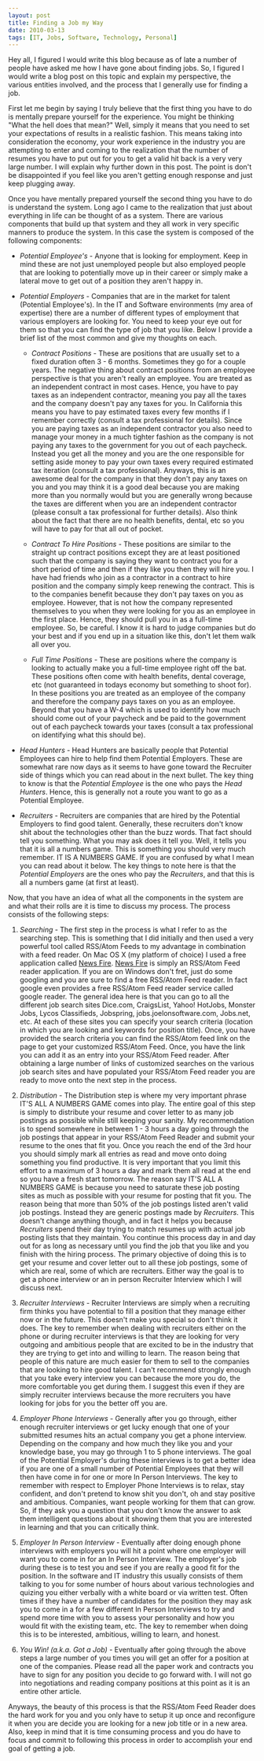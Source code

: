 ```yaml
---
layout: post
title: Finding a Job my Way
date: 2010-03-13
tags: [IT, Jobs, Software, Technology, Personal]
---
```

Hey all, I figured I would write this blog because as of late a number of
people have asked me how I have gone about finding jobs. So, I figured I would
write a blog post on this topic and explain my perspective, the various
entities involved, and the process that I generally use for finding a job.

First let me begin by saying I truly believe that the first thing you have to
do is mentally prepare yourself for the experience. You might be thinking "What
the hell does that mean?" Well, simply it means that you need to set your
expectations of results in a realistic fashion. This means taking into
consideration the economy, your work experience in the industry you are
attempting to enter and coming to the realization that the number of resumes
you have to put out for you to get a valid hit back is a very very large
number. I will explain why further down in this post. The point is don't be
disappointed if you feel like you aren't getting enough response and just keep
plugging away.

Once you have mentally prepared yourself the second thing you have to do is
understand the system. Long ago I came to the realization that just about
everything in life can be thought of as a system. There are various components
that build up that system and they all work in very specific manners to produce
the system. In this case the system is composed of the following components:

* *Potential Employee's* - Anyone that is looking for employment. Keep in mind
  these are not just unemployed people but also employed people that are looking
  to potentially move up in their career or simply make a lateral move to get out
  of a position they aren't happy in.
  
* *Potential Employers* - Companies that are in the market for talent (Potential
  Employee's). In the IT and Software environments (my area of expertise) there
  are a number of different types of employment that various employers are
  looking for. You need to keep your eye out for them so that you can find the
  type of job that you like. Below I provide a brief list of the most common
  and give my thoughts on each.

  * *Contract Positions* - These are positions that are usually set to a fixed
    duration often 3 - 6 months. Sometimes they go for a couple years. The
    negative thing about contract positions from an employee perspective is
    that you aren't really an employee. You are treated as an independent
    contract in most cases.  Hence, you have to pay taxes as an independent
    contractor, meaning you pay all the taxes and the company doesn't pay any
    taxes for you. In California this means you have to pay estimated taxes
    every few months if I remember correctly (consult a tax professional for
    details). Since you are paying taxes as an independent contractor you also
    need to manage your money in a much tighter fashion as the company is not
    paying any taxes to the government for you out of each paycheck. Instead
    you get all the money and you are the one responsible for setting aside
    money to pay your own taxes every required estimated tax iteration (consult
    a tax professional). Anyways, this is an awesome deal for the company in
    that they don't pay any taxes on you and you may think it is a good deal
    because you are making more than you normally would but you are generally
    wrong because the taxes are different when you are an independent
    contractor (please consult a tax professional for further details). Also
    think about the fact that there are no health benefits, dental, etc so you
    will have to pay for that all out of pocket.

  * *Contract To Hire Positions* - These positions are similar to the straight up
    contract positions except they are at least positioned such that the
    company is saying they want to contract you for a short period of time and
    then if they like you then they will hire you. I have had friends who join
    as a contractor in a contract to hire position and the company simply keep
    renewing the contract. This is to the companies benefit because they don't
    pay taxes on you as employee. However, that is not how the company
    represented themselves to you when they were looking for you as an employee
    in the first place. Hence, they should pull you in as a full-time employee.
    So, be careful. I know it is hard to judge companies but do your best and
    if you end up in a situation like this, don't let them walk all over you.

  * *Full Time Positions* - These are positions where the company is looking to
    actually make you a full-time employee right off the bat. These positions
    often come with health benefits, dental coverage, etc (not guaranteed in
    todays economy but something to shoot for).  In these positions you are
    treated as an employee of the company and therefore the company pays taxes
    on you as an employee. Beyond that you have a W-4 which is used to identify
    how much should come out of your paycheck and be paid to the government out
    of each paycheck towards your taxes (consult a tax professional on
    identifying what this should be).

* *Head Hunters* - Head Hunters are basically people that Potential Employees can
  hire to help find them Potential Employers. These are somewhat rare now days
  as it seems to have gone toward the Recruiter side of things which you can
  read about in the next bullet. The key thing to know is that the *Potential
  Employee* is the one who pays the *Head Hunters*. Hence, this is generally not a
  route you want to go as a Potential Employee.

* *Recruiters* - Recruiters are companies that are hired by the Potential
  Employers to find good talent. Generally, these recruiters don't know shit
  about the technologies other than the buzz words. That fact should tell you
  something. What you may ask does it tell you. Well, it tells you that it is
  all a numbers game. This is something you should very much remember. IT IS A
  NUMBERS GAME. If you are confused by what I mean you can read about it below.
  The key things to note here is that the *Potential Employers* are the ones who
  pay the *Recruiters*, and that this is all a numbers game (at first at least).
  
Now, that you have an idea of what all the components in the system are and what their rolls are it is time to discuss my process. The process consists of the following steps:

1. *Searching* - The first step in the process is what I refer to as the
   searching step. This is something that I did initially and then used a very
   powerful tool called RSS/Atom Feeds to my advantage in combination with a
   feed reader. On Mac OS X (my platform of choice) I used a free application
   called [News Fire](http://www.newsfirerss.com/). [News
   Fire](http://www.newsfirerss.com/) is simply an RSS/Atom Feed reader
   application.  If you are on Windows don't fret, just do some googling and
   you are sure to find a free RSS/Atom Feed reader. In fact google even
   provides a free RSS/Atom Feed reader service called google reader. The
   general idea here is that you can go to all the different job search sites
   Dice.com, CraigsList, Yahoo! HotJobs, Monster Jobs, Lycos Classifieds,
   Jobspring, jobs.joelonsoftware.com, Jobs.net, etc. At each of these sites
   you can specify your search criteria (location in which you are looking and
   keywords for position title). Once, you have provided the search criteria
   you can find the RSS/Atom feed link on the page to get your customized
   RSS/Atom Feed. Once, you have the link you can add it as an entry into your
   RSS/Atom Feed reader. After obtaining a large number of links of customized
   searches on the various job search sites and have populated your RSS/Atom
   Feed reader you are ready to move onto the next step in the process.

2. *Distribution* - The Distribution step is where my very important phrase IT'S
   ALL A NUMBERS GAME comes into play. The entire goal of this step is simply
   to distribute your resume and cover letter to as many job postings as
   possible while still keeping your sanity. My recommendation is to spend
   somewhere in between 1 - 3 hours a day going through the job postings that
   appear in your RSS/Atom Feed Reader and submit your resume to the ones that
   fit you. Once you reach the end of the 3rd hour you should simply mark all
   entries as read and move onto doing something you find productive. It is
   very important that you limit this effort to a maximum of 3 hours a day and
   mark them all read at the end so you have a fresh start tomorrow. The reason
   say IT'S ALL A NUMBERS GAME is because you need to saturate these job
   posting sites as much as possible with your resume for posting that fit you.
   The reason being that more than 50% of the job postings listed aren't valid
   job postings. Instead they are generic postings made by *Recruiters*. This
   doesn't change anything though, and in fact it helps you because
   *Recruiters* spend their day trying to match resumes up with actual job posting
   lists that they maintain. You continue this process day in and day out for
   as long as necessary until you find the job that you like and you finish
   with the hiring process. The primary objective of doing this is to get your
   resume and cover letter out to all these job postings, some of which are
   real, some of which are recruiters. Either way the goal is to get a phone
   interview or an in person Recruiter Interview which I will discuss next.
   
3. *Recruiter Interviews* - Recruiter Interviews are simply when a recruiting
   firm thinks you have potential to fill a position that they manage either
   now or in the future. This doesn't make you special so don't think it does.
   The key to remember when dealing with recruiters either on the phone or
   during recruiter interviews is that they are looking for very outgoing and
   ambitious people that are excited to be in the industry that they are trying
   to get into and willing to learn. The reason being that people of this
   nature are much easier for them to sell to the companies that are looking to
   hire good talent. I can't recommend strongly enough that you take every
   interview you can because the more you do, the more comfortable you get
   during them. I suggest this even if they are simply recruiter interviews
   because the more recruiters you have looking for jobs for you the better off
   you are.

4. *Employer Phone Interviews* - Generally after you go through, either enough
   recruiter interviews or get lucky enough that one of your submitted resumes
   hits an actual company you get a phone interview. Depending on the company
   and how much they like you and your knowledge base, you may go through 1 to
   5 phone interviews. The goal of the Potential Employer's during these
   interviews is to get a better idea if you are one of a small number of
   Potential Employees that they will then have come in for one or more In
   Person Interviews. The key to remember with respect to Employer Phone
   Interviews is to relax, stay confident, and don't pretend to know shit you
   don't, oh and stay positive and ambitious. Companies, want people working
   for them that can grow. So, if they ask you a question that you don't know
   the answer to ask them intelligent questions about it showing them that you
   are interested in learning and that you can critically think.

5. *Employer In Person Interview* - Eventually after doing enough phone
   interviews with employers you will hit a point where one employer will want
   you to come in for an In Person Interview. The employer's job during these
   is to test you and see if you are really a good fit for the position. In the
   software and IT industry this usually consists of them talking to you for
   some number of hours about various technologies and quizing you either
   verbally with a white board or via written test. Often times if they have a
   number of candidates for the position they may ask you to come in a for a
   few different In Person Interviews to try and spend more time with you to
   assess your personality and how you would fit with the existing team, etc.
   The key to remember when doing this is to be interested, ambitious, willing
   to learn, and honest.
   
6. *You Win! (a.k.a. Got a Job)* - Eventually after going through the above steps
   a large number of you times you will get an offer for a position at one of
   the companies. Please read all the paper work and contracts you have to sign
   for any position you decide to go forward with. I will not go into
   negotiations and reading company positions at this point as it is an entire
   other article.

Anyways, the beauty of this process is that the RSS/Atom Feed Reader does the
hard work for you and you only have to setup it up once and reconfigure it when
you are decide you are looking for a new job title or in a new area. Also, keep
in mind that it is time consuming process and you do have to focus and commit
to following this process in order to accomplish your end goal of getting a
job.
